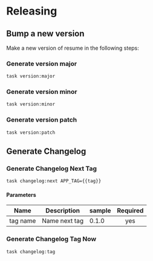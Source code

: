 <!-- Space: Projects -->
<!-- Parent: Resume -->
<!-- Title: Releasing Resume -->
<!-- Label: Resume -->
<!-- Label: Project -->
<!-- Label: Releasing -->
<!-- Include: disclaimer.md -->
<!-- Include: ac:toc -->

# Releasing

## Bump a new version

Make a new version of resume in the following steps:

### Generate version major

```bash
task version:major
```

### Generate version minor

```bash
task version:minor
```

### Generate version patch

```bash
task version:patch
```

## Generate Changelog

### Generate Changelog Next Tag

```bash
task changelog:next APP_TAG={{tag}}
```

#### Parameters

| Name     | Description   | sample | Required |
| -------- | ------------- | ------ | :------: |
| tag name | Name next tag | 0.1.0  |   yes    |

### Generate Changelog Tag Now

```bash
task changelog:tag
```
